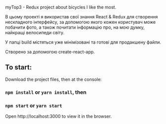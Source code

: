 myTop3 - Redux project about bicycles I like the most.

В цьому проекті я використав свої знання React & Redux для створення нескладного інтерфейсу,
за допомогою якого кожен користувач може побачити фото, а також почитати інформацію про, на мою думку,
найкращі велосипеди світу.

У папці build містяться уже мінімізовані та готові для продакшену файли.

Створено за допомогою create-react-app.

## To start:

Download the project files, then at the console: 

### `npm install` or `yarn install`, then

### `npm start` or `yarn start`

Open http://localhost:3000 to view it in the browser.



